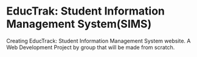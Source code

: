 # EducTrak: Student Information Management System(SIMS)
Creating EducTrack: Student Information Management System website. A Web Development Project by group that will be made from scratch.
